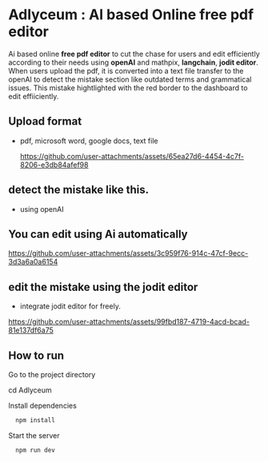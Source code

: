 # Adlyceum : AI based Online free pdf editor
Ai based online **free pdf editor** to cut the chase for users and edit efficiently according to their needs using **openAI** and mathpix, **langchain**, **jodit editor**.
When users upload the pdf, it is converted into a text file transfer to the openAI to detect the mistake section like outdated terms and grammatical issues.
This mistake hightlighted with the red border to the dashboard to edit effiiciently.


## Upload format
- pdf, microsoft word, google docs, text file

  https://github.com/user-attachments/assets/65ea27d6-4454-4c7f-8206-e3db84afef98

## detect the mistake like this.
  - using openAI

## You can edit using Ai automatically
  https://github.com/user-attachments/assets/3c959f76-914c-47cf-9ecc-3d3a6a0a6154

## edit the mistake using the jodit editor
  - integrate jodit editor for freely.
  
  https://github.com/user-attachments/assets/99fbd187-4719-4acd-bcad-81e137df6a75

## How to run
Go to the project directory

  cd Adlyceum

Install dependencies
```bash
  npm install
```
Start the server
```bash
  npm run dev
```
